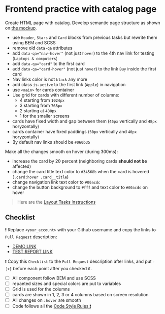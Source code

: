 # Frontend practice with catalog page

Create HTML page with catalog. Develop semantic page structure as shown on [the mockup](https://www.figma.com/file/ojkArVazq7vsX0nbpn9CxZ/Moyo-%2F-Catalog-(ENG)?node-id=32249%3A354).

+ use `Header`, `Stars` and `Card` blocks from previous tasks but rewrite them using BEM and SCSS
+ remove old `data-qa` attributes
+ add `data-qa="nav-hover"` (not just `hover`) to the 4th nav link for testing (`Laptops & computers`)
+ add `data-qa="card"` to the first card
+ add `data-qa="card-hover"` (not just `hover`) to the link `Buy` inside the first card
+ Nav links color is not `black` any more
+ add class `is-active` to the first link (`Apple`) in navigation
+ use `<main>` for cards container 
+ Use grid for cards with different number of columns:
  + 4 starting from `1024px`
  + 3 starting from `768px`
  + 2 starting at `488px`
  + 1 for the smaller screens
+ cards have fixed width and gap between them (`46px` vertically and `48px` horyzontally)
+ cards container have fixed paddings (`50px` vertically and `40px` horyzontally)
+ By default nav links should be `#060b35`

Make all the changes smooth on hover (during 300ms):
+ increase the card by 20 percent (neighboring cards **should not be** affected)
+ change the card title text color to `#34568b` when the card is hovered (`.card:hover .card__title`)
+ change navigation link text color to `#00acdc`
+ change the button background to `#fff` and text color to `#00acdc` on hover

> Here are the [Layout Tasks Instructions](https://mate-academy.github.io/layout_task-guideline)

## Checklist

❗️ Replace `<your_account>` with your Github username and copy the links to `Pull Request` description:
- [DEMO LINK](https://<your_account>.github.io/layout_catalog/)
- [TEST REPORT LINK](https://<your_account>.github.io/layout_catalog/report/html_report/)

❗️ Copy this `Checklist` to the `Pull Request` description after links, and put `- [x]` before each point after you checked it.

- [ ] All component follow BEM and use SCSS
- [ ] repaeted sizes and special colors are put to variables
- [ ] Grid is used for the columns
- [ ] cards are shown in 1, 2, 3 or 4 columns based on screen resolution
- [ ] All changes on `:hover` are smooth
- [ ] Code follows all the [Code Style Rules ❗️](https://mate-academy.github.io/layout_task-guideline/html-css-code-style-rules)
